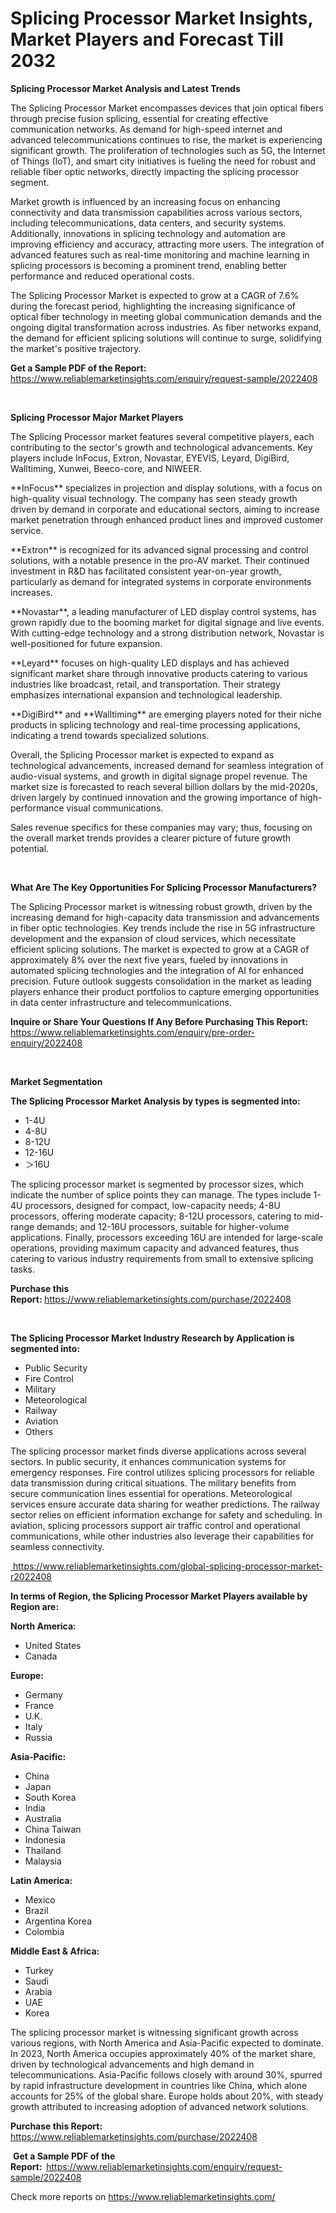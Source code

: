 <p><h1>Splicing Processor Market Insights, Market Players and Forecast Till 2032</h1></p><p><strong>Splicing Processor Market Analysis and Latest Trends</strong></p>
<p><p>The Splicing Processor Market encompasses devices that join optical fibers through precise fusion splicing, essential for creating effective communication networks. As demand for high-speed internet and advanced telecommunications continues to rise, the market is experiencing significant growth. The proliferation of technologies such as 5G, the Internet of Things (IoT), and smart city initiatives is fueling the need for robust and reliable fiber optic networks, directly impacting the splicing processor segment.</p><p>Market growth is influenced by an increasing focus on enhancing connectivity and data transmission capabilities across various sectors, including telecommunications, data centers, and security systems. Additionally, innovations in splicing technology and automation are improving efficiency and accuracy, attracting more users. The integration of advanced features such as real-time monitoring and machine learning in splicing processors is becoming a prominent trend, enabling better performance and reduced operational costs.</p><p>The Splicing Processor Market is expected to grow at a CAGR of 7.6% during the forecast period, highlighting the increasing significance of optical fiber technology in meeting global communication demands and the ongoing digital transformation across industries. As fiber networks expand, the demand for efficient splicing solutions will continue to surge, solidifying the market's positive trajectory.</p></p>
<p><strong>Get a Sample PDF of the Report:&nbsp;</strong> <a href="https://www.reliablemarketinsights.com/enquiry/request-sample/2022408?utm_campaign=2111&utm_medium=2&utm_source=Github&utm_content=ia&utm_term=29032025&utm_id=splicing-processor">https://www.reliablemarketinsights.com/enquiry/request-sample/2022408</a></p>
<p>&nbsp;</p>
<p><strong>Splicing Processor Major Market Players</strong></p>
<p><p>The Splicing Processor market features several competitive players, each contributing to the sector's growth and technological advancements. Key players include InFocus, Extron, Novastar, EYEVIS, Leyard, DigiBird, Walltiming, Xunwei, Beeco-core, and NIWEER.</p><p>**InFocus** specializes in projection and display solutions, with a focus on high-quality visual technology. The company has seen steady growth driven by demand in corporate and educational sectors, aiming to increase market penetration through enhanced product lines and improved customer service.</p><p>**Extron** is recognized for its advanced signal processing and control solutions, with a notable presence in the pro-AV market. Their continued investment in R&D has facilitated consistent year-on-year growth, particularly as demand for integrated systems in corporate environments increases.</p><p>**Novastar**, a leading manufacturer of LED display control systems, has grown rapidly due to the booming market for digital signage and live events. With cutting-edge technology and a strong distribution network, Novastar is well-positioned for future expansion.</p><p>**Leyard** focuses on high-quality LED displays and has achieved significant market share through innovative products catering to various industries like broadcast, retail, and transportation. Their strategy emphasizes international expansion and technological leadership.</p><p>**DigiBird** and **Walltiming** are emerging players noted for their niche products in splicing technology and real-time processing applications, indicating a trend towards specialized solutions.</p><p>Overall, the Splicing Processor market is expected to expand as technological advancements, increased demand for seamless integration of audio-visual systems, and growth in digital signage propel revenue. The market size is forecasted to reach several billion dollars by the mid-2020s, driven largely by continued innovation and the growing importance of high-performance visual communications.</p><p>Sales revenue specifics for these companies may vary; thus, focusing on the overall market trends provides a clearer picture of future growth potential.</p></p>
<p>&nbsp;</p>
<p><strong>What Are The Key Opportunities For Splicing Processor Manufacturers?</strong></p>
<p><p>The Splicing Processor market is witnessing robust growth, driven by the increasing demand for high-capacity data transmission and advancements in fiber optic technologies. Key trends include the rise in 5G infrastructure development and the expansion of cloud services, which necessitate efficient splicing solutions. The market is expected to grow at a CAGR of approximately 8% over the next five years, fueled by innovations in automated splicing technologies and the integration of AI for enhanced precision. Future outlook suggests consolidation in the market as leading players enhance their product portfolios to capture emerging opportunities in data center infrastructure and telecommunications.</p></p>
<p><strong>Inquire or Share Your Questions If Any Before Purchasing This Report:</strong> <a href="https://www.reliablemarketinsights.com/enquiry/pre-order-enquiry/2022408?utm_campaign=2111&utm_medium=2&utm_source=Github&utm_content=ia&utm_term=29032025&utm_id=splicing-processor">https://www.reliablemarketinsights.com/enquiry/pre-order-enquiry/2022408</a></p>
<p>&nbsp;</p>
<p><strong>Market Segmentation</strong></p>
<p><strong>The Splicing Processor Market Analysis by types is segmented into:</strong></p>
<p><ul><li>1-4U</li><li>4-8U</li><li>8-12U</li><li>12-16U</li><li>＞16U</li></ul></p>
<p><p>The splicing processor market is segmented by processor sizes, which indicate the number of splice points they can manage. The types include 1-4U processors, designed for compact, low-capacity needs; 4-8U processors, offering moderate capacity; 8-12U processors, catering to mid-range demands; and 12-16U processors, suitable for higher-volume applications. Finally, processors exceeding 16U are intended for large-scale operations, providing maximum capacity and advanced features, thus catering to various industry requirements from small to extensive splicing tasks.</p></p>
<p><strong>Purchase this Report:&nbsp;</strong><a href="https://www.reliablemarketinsights.com/purchase/2022408?utm_campaign=2111&utm_medium=2&utm_source=Github&utm_content=ia&utm_term=29032025&utm_id=splicing-processor">https://www.reliablemarketinsights.com/purchase/2022408</a></p>
<p>&nbsp;</p>
<p><strong>The Splicing Processor Market Industry Research by Application is segmented into:</strong></p>
<p><ul><li>Public Security</li><li>Fire Control</li><li>Military</li><li>Meteorological</li><li>Railway</li><li>Aviation</li><li>Others</li></ul></p>
<p><p>The splicing processor market finds diverse applications across several sectors. In public security, it enhances communication systems for emergency responses. Fire control utilizes splicing processors for reliable data transmission during critical situations. The military benefits from secure communication lines essential for operations. Meteorological services ensure accurate data sharing for weather predictions. The railway sector relies on efficient information exchange for safety and scheduling. In aviation, splicing processors support air traffic control and operational communications, while other industries also leverage their capabilities for seamless connectivity.</p></p>
<p><a href="https://www.reliablemarketinsights.com/global-splicing-processor-market-r2022408?utm_campaign=2111&utm_medium=2&utm_source=Github&utm_content=ia&utm_term=29032025&utm_id=splicing-processor">&nbsp;https://www.reliablemarketinsights.com/global-splicing-processor-market-r2022408</a></p>
<p><strong>In terms of Region, the Splicing Processor Market Players available by Region are:</strong></p>
<p>
    <p> <strong> North America: </strong>
        <ul>
            <li>United States</li>
            <li>Canada</li>
        </ul>
        </p> 
    <p> <strong> Europe: </strong>
        <ul>
            <li>Germany</li>
            <li>France</li>
            <li>U.K.</li>
            <li>Italy</li>
            <li>Russia</li>
        </ul>
        </p> 
    <p> <strong> Asia-Pacific: </strong>
        <ul>
            <li>China</li>
            <li>Japan</li>
            <li>South Korea</li>
            <li>India</li>
            <li>Australia</li>
            <li>China Taiwan</li>
            <li>Indonesia</li>
            <li>Thailand</li>
            <li>Malaysia</li>
        </ul>
        </p> 
    <p> <strong> Latin America: </strong>
        <ul>
            <li>Mexico</li>
            <li>Brazil</li>
            <li>Argentina Korea</li>
            <li>Colombia</li>
        </ul>
        </p> 
    <p> <strong> Middle East & Africa: </strong>
        <ul>
            <li>Turkey</li>
            <li>Saudi</li>
            <li>Arabia</li>
            <li>UAE</li>
            <li>Korea</li>
        </ul>
    </p>
    </p>
<p><p>The splicing processor market is witnessing significant growth across various regions, with North America and Asia-Pacific expected to dominate. In 2023, North America occupies approximately 40% of the market share, driven by technological advancements and high demand in telecommunications. Asia-Pacific follows closely with around 30%, spurred by rapid infrastructure development in countries like China, which alone accounts for 25% of the global share. Europe holds about 20%, with steady growth attributed to increasing adoption of advanced network solutions.</p></p>
<p><strong>Purchase this Report: </strong><a href="https://www.reliablemarketinsights.com/purchase/2022408?utm_campaign=2111&utm_medium=2&utm_source=Github&utm_content=ia&utm_term=29032025&utm_id=splicing-processor">https://www.reliablemarketinsights.com/purchase/2022408</a></p>
<p>&nbsp;<strong>Get a Sample PDF of the Report:&nbsp;&nbsp;</strong><a href="https://www.reliablemarketinsights.com/enquiry/request-sample/2022408?utm_campaign=2111&utm_medium=2&utm_source=Github&utm_content=ia&utm_term=29032025&utm_id=splicing-processor">https://www.reliablemarketinsights.com/enquiry/request-sample/2022408</a></p>
<p><strong></strong></p>
<p>Check more reports on <a href="https://www.reliablemarketinsights.com/?utm_campaign=2111&utm_medium=2&utm_source=Github&utm_content=ia&utm_term=29032025&utm_id=splicing-processor">https://www.reliablemarketinsights.com/</a></p>